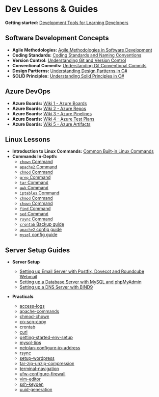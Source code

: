# Dev Lessons & Guides

**Getting started:** [Development Tools for Learning Developers](./dev-tools-for-learning-devs.md)

## Software Development Concepts

- **Agile Methodologies:** [Agile Methodologies in Software Development](./understanding-code/agile/agile-methodologies-in-software-development.md)
- **Coding Standards:** [Coding Standards and Naming Conventions](./understanding-code/coding-standards-and-naming-conventions.md)
- **Version Control:** [Understanding Git and Version Control](./understanding-code/version-control/understanding-git-and-version-contol.md)
- **Conventional Commits:** [Understanding Git Conventional Commits](./understanding-code/version-control/understanding-git-conventional-commit.md)
- **Design Partterns:** [Understanding Design Partterns in C#](./understanding-code/understanding-design-patterns-in-c-sharp.md)
- **SOLID Principles:** [Understanding Solid Principles in C#](./understanding-code/understanding-solid-principles-in-c-sharp.md)

## Azure DevOps

- **Azure Boards:** [Wiki 1 - Azure Boards](./understanding-code/azure-devops/1-wiki-azure-boards.md)
- **Azure Boards:** [Wiki 2 - Azure Repos](./understanding-code/azure-devops/2-wiki-azure-repos.md)
- **Azure Boards:** [Wiki 3 - Azure Pipelines](./understanding-code/azure-devops/3-wiki-azure-pipelines.md)
- **Azure Boards:** [Wiki 4 - Azure Test Plans](./understanding-code/azure-devops/4-wiki-azure-test-plans.md)
- **Azure Boards:** [Wiki 5 - Azure Artifacts](./understanding-code/azure-devops/5-wiki-azure-artifacts.md)
  
## Linux Lessons

- **Introduction to Linux Commands:** [Common Built-in Linux Commands](./guides-and-how-to/guide-builtin-linux-commands.md)
- **Commands In-Depth:**
  - [`chown` Command](in-depth/in-depth-guide-chown.md)
  - [`apache2` Command](in-depth/in-depth-command-apache2-command.md)
  - [`chmod` Command](in-depth/in-depth-command-chmod-command.md)
  - [`grep` Command](in-depth/in-depth-command-grep-command.md)
  - [`tar` Command](in-depth/in-depth-guide-tar-unzip-zip.md)
  - [`awk` Command](in-depth/in-depth-command-awk-command.md)
  - [`iptables` Command](in-depth/in-depth-command-ip-tables-command.md)
  - [`chmod` Command](in-depth/in-depth-guide-chmod.md)
  - [`chown` Command](in-depth/in-depth-command-chown-command.md)
  - [`find` Command](in-depth/in-depth-command-find-command.md)
  - [`sed` Command](in-depth/in-depth-command-sed-command.md)
  - [`rsync` Command](in-depth/in-depth-guide-to-rsync.md)
  - [`crontab` Backup guide](in-depth/in-depth-guide-backup-documentation.md)
  - [`apache2` config guide](in-depth/in-depth-guide-apache-config.md)
  - [`mysql` config guide](in-depth/in-depth-guide-mysql.md)

## Server Setup Guides

- **Server Setup**
  - [Setting up Email Server with Postfix, Dovecot and Roundcube Webmail](guides-and-how-to/server-setup/setup-email-server-with-postfix-dovecot-roundcube.md)
  - [Setting up a Database Server with MySQL and phpMyAdmin](guides-and-how-to/server-setup/setup-db-server-with-mysql.md)
  - [Setting up a DNS Server with BIND9](guides-and-how-to/server-setup/setup-dns-server-with-bind9.md)

- **Practicals**
  - [access-logs](./in-depth/practical-guides/practical-guide-linux-access-logs.md)
  - [apache-commands](./in-depth/practical-guides/practical-guide-linux-apache-commands.md)
  - [chmod-chown](./in-depth/practical-guides/practical-guide-linux-chmod-chown.md)
  - [cp-scp-copy](./in-depth/practical-guides/practical-guide-linux-cp-scp-copy.md)
  - [crontab](./in-depth/practical-guides/practical-guide-linux-crontab.md)
  - [curl](./in-depth/practical-guides/practical-guide-linux-curl.md)
  - [getting-started-env-setup](./in-depth/practical-guides/practical-guide-linux-getting-started-env-setup.md)
  - [mysql-tips](./in-depth/practical-guides/practical-guide-linux-mysql-tips.md)
  - [netplan-configure-ip-address](./in-depth/practical-guides/practical-guide-linux-netplan-configure-ip-address.md)
  - [rsync](./in-depth/practical-guides/practical-guide-linux-rsync.md)
  - [setup-wordpress](./in-depth/practical-guides/practical-guide-linux-setup-wordpress.md)
  - [tar-zip-unzip-compression](./in-depth/practical-guides/practical-guide-linux-tar-zip-unzip-compression.md)
  - [terminal-navigation](./in-depth/practical-guides/practical-guide-linux-terminal-navigation.md)
  - [ufw-configure-firewall](./in-depth/practical-guides/practical-guide-linux-ufw-configure-firewall.md)
  - [vim-editor](./in-depth/practical-guides/practical-guide-linux-vim-editor.md)
  - [ssh-keygen](./in-depth/practical-guides/practical-guide-ssh-keygen.md)
  - [uuid-generation](./in-depth/practical-guides/practical-guide-uuid-generation.md)

